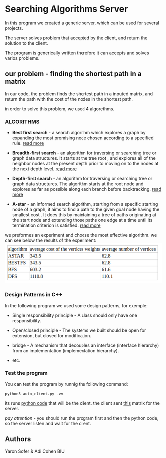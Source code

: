 # Searching Algorithms Server
In this program we created a generic server, which can be used for several projects.

The server solves problem that accepted by the client, and return the solution to the client.

The program is generically written therefore it can accepts and solves varios problems.

## our problem - finding the shortest path in a matrix

In our code, the problem finds the shortest path in a inputed matrix, and return the path with the cost of the nodes in the shortest path.

in order to solve this problem, we used 4 algorethms.


### ALGORITHMS

* **Best first search** - a search algorithm which explores a graph by expanding the most promising node chosen according to a specified rule. 
[read more](https://en.wikipedia.org/wiki/Best-first_search) 

* **Breadth-first search** - an algorithm for traversing or searching tree or graph data structures. It starts at the tree root , and explores all of the neighbor nodes at the present depth prior to moving on to the nodes at the next depth level. [read more](https://en.wikipedia.org/wiki/Breadth-first_search)

* **Depth-first search** -  an algorithm for traversing or searching tree or graph data structures. The algorithm starts at the root node  and explores as far as possible along each branch before backtracking. [read more](https://en.wikipedia.org/wiki/Depth-first_search)

* **A-star** - an informed search algorithm, starting from a specific starting node of a graph, it aims to find a path to the given goal node having the smallest cost . It does this by maintaining a tree of paths originating at the start node and extending those paths one edge at a time until its termination criterion is satisfied. [read more](https://en.wikipedia.org/wiki/A*_search_algorithm)

we preformes an experiment and choose the most effective algorithm.
we can see below the results of the experiment:
![the table](https://github.com/adi-cohen/part2/blob/master/table.png)

### Design Patterns in C++

In the following program we used some design patterns, for exemple:

* Single responsibility principle - A class should only have one responsibility.

* Open/closed principle - The systems we built should be open for extension, but closed for modification. 

* bridge - A mechanism that decouples an interface (interface hierarchy) from an implementation (implementation hierarchy).

* etc.

### Test the program

You can test the program by runnig the following command:

```
python3 auto_client.py -vv
```
its runs [python code](https://github.com/adi-cohen/part2/blob/master/auto_client.py) that will be the client.
the client sent [this](https://github.com/adi-cohen/part2/blob/master/matrix_test_in.txt) matrix for the server.

 *pay attention* - you should run the program first and then the python code, so the server listen and wait for the client.

## Authors

Yaron Sofer & Adi Cohen
 BIU
